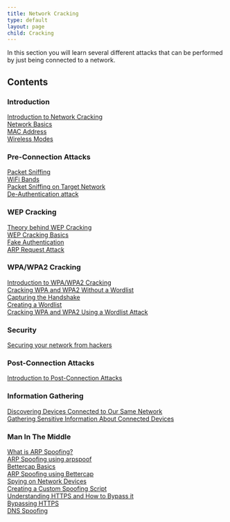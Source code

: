```yaml
---
title: Network Cracking
type: default
layout: page
child: Cracking
---
```


In this section you will learn several different attacks that can be performed
by just being connected to a network.

## Contents

### Introduction

[Introduction to Network Cracking](/cracking/network-cracking/contents/intro/introduction)<br>
[Network Basics](/cracking/network-cracking/contents/intro/basics)<br>
[MAC Address](/cracking/network-cracking/contents/intro/mac)<br>
[Wireless Modes](/cracking/network-cracking/contents/intro/modes)<br>

### Pre-Connection Attacks

[Packet Sniffing](/cracking/network-cracking/contents/preconnection/sniffing)<br>
[WiFi Bands](/cracking/network-cracking/contents/preconnection/bands)<br>
[Packet Sniffing on Target Network](/cracking/network-cracking/contents/preconnection/sniffingtarget)<br>
[De-Authentication attack](/cracking/network-cracking/contents/preconnection/deauth)<br>

### WEP Cracking

[Theory behind WEP Cracking](/cracking/network-cracking/contents/wep/theory)<br>
[WEP Cracking Basics](/cracking/network-cracking/contents/wep/basics)<br>
[Fake Authentication](/cracking/network-cracking/contents/wep/fakeauth)<br>
[ARP Request Attack](/cracking/network-cracking/contents/wep/arprequest)<br>

### WPA/WPA2 Cracking

[Introduction to WPA/WPA2 Cracking](/cracking/network-cracking/contents/wpa/introduction)<br>
[Cracking WPA and WPA2 Without a Wordlist](/cracking/network-cracking/contents/wpa/nowordlist)<br>
[Capturing the Handshake](/cracking/network-cracking/contents/wpa/handshake)<br>
[Creating a Wordlist](/cracking/network-cracking/contents/wpa/wordlist)<br>
[Cracking WPA and WPA2 Using a Wordlist Attack](/cracking/network-cracking/contents/wpa/wordlistattack)<br>

### Security

[Securing your network from hackers](/cracking/network-cracking/contents/securing)<br>

### Post-Connection Attacks

[Introduction to Post-Connection Attacks](/cracking/network-cracking/contents/postconnection/introduction)<br>

### Information Gathering

[Discovering Devices Connected to Our Same Network](/cracking/network-cracking/contents/gathering-info/devices)<br>
[Gathering Sensitive Information About Connected Devices](/cracking/network-cracking/contents/gathering-info/sensitive)<br>

### Man In The Middle

[What is ARP Spoofing?](/cracking/network-cracking/contents/mitm/arp)<br>
[ARP Spoofing using arpspoof](/cracking/network-cracking/contents/mitm/arpspoof)<br>
[Bettercap Basics](/cracking/network-cracking/contents/mitm/bettercap-basics)<br>
[ARP Spoofing using Bettercap](/cracking/network-cracking/contents/mitm/bettercap-arp)<br>
[Spying on Network Devices](/cracking/network-cracking/contents/mitm/spying)<br>
[Creating a Custom Spoofing Script](/cracking/network-cracking/contents/mitm/custom)<br>
[Understanding HTTPS and How to Bypass it](/cracking/network-cracking/contents/mitm/understanding-https)<br>
[Bypassing HTTPS](/cracking/network-cracking/contents/mitm/bypassing-https)<br>
[DNS Spoofing](/cracking/network-cracking/contents/mitm/dns-spoofing)<br>
